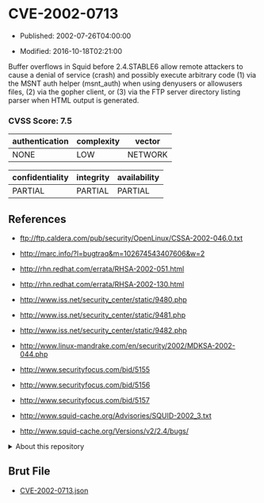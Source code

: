 # CVE-2002-0713

- Published: 2002-07-26T04:00:00

- Modified: 2016-10-18T02:21:00

Buffer overflows in Squid before 2.4.STABLE6 allow remote attackers to cause a denial of service (crash) and possibly execute arbitrary code (1) via the MSNT auth helper (msnt_auth) when using denyusers or allowusers files, (2) via the gopher client, or (3) via the FTP server directory listing parser when HTML output is generated.

### CVSS Score: **7.5**

| authentication | complexity | vector |
| --- | --- | --- |
| NONE | LOW | NETWORK |

| confidentiality | integrity | availability |
| --- | --- | --- |
| PARTIAL | PARTIAL | PARTIAL |

## References

* ftp://ftp.caldera.com/pub/security/OpenLinux/CSSA-2002-046.0.txt

* http://marc.info/?l=bugtraq&m=102674543407606&w=2

* http://rhn.redhat.com/errata/RHSA-2002-051.html

* http://rhn.redhat.com/errata/RHSA-2002-130.html

* http://www.iss.net/security_center/static/9480.php

* http://www.iss.net/security_center/static/9481.php

* http://www.iss.net/security_center/static/9482.php

* http://www.linux-mandrake.com/en/security/2002/MDKSA-2002-044.php

* http://www.securityfocus.com/bid/5155

* http://www.securityfocus.com/bid/5156

* http://www.securityfocus.com/bid/5157

* http://www.squid-cache.org/Advisories/SQUID-2002_3.txt

* http://www.squid-cache.org/Versions/v2/2.4/bugs/

<details>
<summary>About this repository</summary> 

  This repository is part of the project [Live Hack CVE](https://github.com/Live-Hack-CVE). Main website can be found [www.live-hack.org](https://www.live-hack.org) 
  
  Made by [Sn0wAlice](https://github.com/Sn0wAlice) for the people that care about security and need to have a feed of the latest CVEs. Hope you enjoy it, don't forget to star the repo and follow me on [Twitter](https://twitter.com/Sn0wAlice) and [Github](https://github.com/Sn0wAlice). And that is my [personnal website](https://www.alice-snow.me/)

  - [Home Page](https://github.com/Live-Hack-CVE)
  - [Framework](https://github.com/Live-Hack-CVE/cve-framework)
  - [CVE database](https://github.com/Live-Hack-CVE/full_database)
  - [Changelog](https://github.com/Live-Hack-CVE/Changelog)
</details>

## Brut File

* [CVE-2002-0713.json](https://raw.githubusercontent.com/Live-Hack-CVE/full_database/main/cves/2002/CVE-2002-0713.json)

